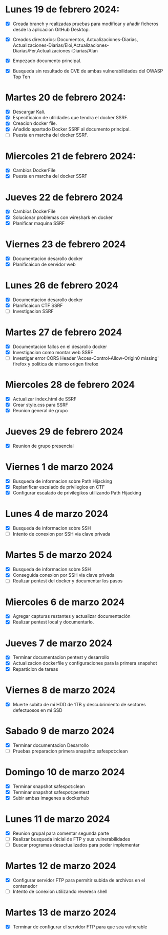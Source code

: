 # Lunes 19 de febrero 2024:

- [X] Creada branch y realizadas pruebas para modificar y añadir ficheros desde la aplicacion GitHub Desktop.
- [X] Creados directorios: Documentos, Actualizaciones-Diarias, Actualizaciones-Diarias/Eloi,Actualizaciones-Diarias/Fer,Actualizaciones-Diarias/Alan
- [X] Empezado documento principal.
- [X] Busqueda sin resultado de CVE de ambas vulnerabilidades del OWASP Top Ten


# Martes 20 de febrero 2024:

- [X] Descargar Kali.
- [X] Especificaion de utilidades que tendra el docker SSRF.
- [X] Creacion docker file.
- [X] Añadido apartado Docker SSRF al documento principal.
- [ ] Puesta en marcha del docker SSRF.

# Miercoles 21 de febrero 2024:
- [X] Cambios DockerFile
- [X] Puesta en marcha del docker SSRF

# Jueves 22 de febrero 2024
- [X] Cambios DockerFile
- [X] Solucionar problemas con wireshark en docker
- [X] Planificar maquina SSRF

# Viernes 23 de febrero 2024
- [X] Documentacion desarollo docker
- [X] Planificaicon de servidor web

# Lunes 26 de febrero 2024
- [X] Documentacion desarollo docker
- [X] Planificaicon CTF SSRF
- [ ] Investigacion SSRF

# Martes 27 de febrero 2024
- [X] Documentacion fallos en el desarollo docker
- [X] Investigacion como montar web SSRF
- [ ] Investigar error CORS Header 'Acces-Control-Allow-Origin0 missing' firefox y politica de mismo origen firefox

# Miercoles 28 de febrero 2024
- [X] Actualizar index.html de SSRF
- [X] Crear style.css para SSRF
- [X] Reunion general de grupo
      
# Jueves 29 de febrero 2024
- [X] Reunion de grupo presencial

# Viernes 1 de marzo 2024
- [X] Busqueda de informacion sobre Path Hijacking
- [X] Replanificar escalado de privilegios en CTF
- [X] Configurar escalado de privilegikos utilizando Path Hijacking

# Lunes 4 de marzo 2024
- [X] Busqueda de informacion sobre SSH
- [ ] Intento de conexion por SSH via clave privada

# Martes 5 de marzo 2024
- [X] Busqueda de informacion sobre SSH
- [X] Conseguida conexion por SSH via clave privada
- [ ] Realizar pentest del docker y documentar los pasos

# Miercoles 6 de marzo 2024
- [X] Agregar capturas restantes y actualizar documentación
- [X] Realizar pentest local y documentarlo.

# Jueves 7 de marzo 2024
- [X] Terminar documentacion pentest y desarrollo
- [X] Actualizacion dockerfile y configuraciones para la primera snapshot
- [X] Reparticion de tareas

# Viernes 8 de marzo 2024
- [X] Muerte subita de mi HDD de 1TB y descubrimiento de sectores defectuosos en mi SSD

# Sabado 9 de marzo 2024
- [X] Terminar documentacion Desarrollo
- [ ] Pruebas preparacion primera snapshto safespot:clean

# Domingo 10 de marzo 2024
- [X] Terminar snapshot safespot:clean
- [X] Terminar snapshot safespot:pentest
- [X] Subir ambas imagenes a dockerhub

# Lunes 11 de marzo 2024
- [X] Reunion grupal para comentar segunda parte
- [ ] Realizar busqueda inicial de FTP y sus vulnerabilidades
- [ ] Buscar programas desactualizados para poder implementar

# Martes 12 de marzo 2024
- [X] Configurar servidor FTP para permitir subida de archivos en el contenedor
- [ ] Intento de conexion utilizando reveresn shell

# Martes 13 de marzo 2024
- [X] Terminar de configurar el servidor FTP para que sea vulnerable
